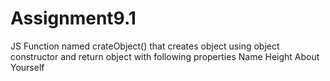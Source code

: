 # Assignment9.1
JS Function named crateObject() that creates object using object constructor and
return object with following properties
Name
Height
About Yourself
